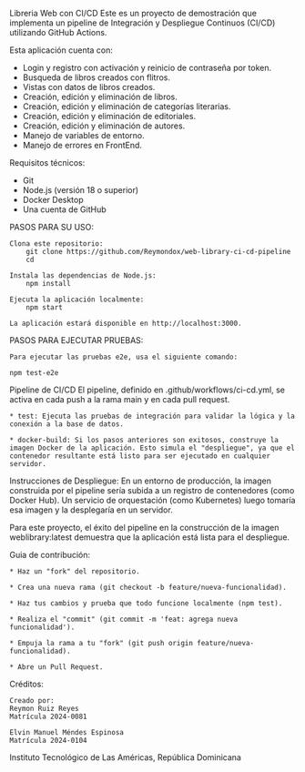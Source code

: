 Libreria Web con CI/CD
Este es un proyecto de demostración que implementa un pipeline de Integración y Despliegue Continuos (CI/CD) utilizando GitHub Actions.

Esta aplicación cuenta con: 
* Login y registro con activación y reinicio de contraseña por token.
* Busqueda de libros creados con flitros.
* Vistas con datos de libros creados.
* Creación, edición y eliminación de libros.
* Creación, edición y eliminación de categorías literarias.
* Creación, edición y eliminación de editoriales.
* Creación, edición y eliminación de autores.
* Manejo de variables de entorno.
* Manejo de errores en FrontEnd.

Requisitos técnicos:
* Git
* Node.js (versión 18 o superior)
* Docker Desktop
* Una cuenta de GitHub

PASOS PARA SU USO:

    Clona este repositorio:
        git clone https://github.com/Reymondox/web-library-ci-cd-pipeline
        cd 

    Instala las dependencias de Node.js:
        npm install

    Ejecuta la aplicación localmente:
        npm start

    La aplicación estará disponible en http://localhost:3000.

PASOS PARA EJECUTAR PRUEBAS:

    Para ejecutar las pruebas e2e, usa el siguiente comando:

    npm test-e2e


Pipeline de CI/CD
El pipeline, definido en .github/workflows/ci-cd.yml, se activa en cada push a la rama main y en cada pull request.

    * test: Ejecuta las pruebas de integración para validar la lógica y la conexión a la base de datos.

    * docker-build: Si los pasos anteriores son exitosos, construye la imagen Docker de la aplicación. Esto simula el "despliegue", ya que el contenedor resultante está listo para ser ejecutado en cualquier servidor.


Instrucciones de Despliegue:
En un entorno de producción, la imagen construida por el pipeline sería subida a un registro de contenedores (como Docker Hub). Un servicio de orquestación (como Kubernetes) luego tomaría esa imagen y la desplegaría en un servidor.

Para este proyecto, el éxito del pipeline en la construcción de la imagen weblibrary:latest demuestra que la aplicación está lista para el despliegue.

Guia de contribución:

    * Haz un "fork" del repositorio.

    * Crea una nueva rama (git checkout -b feature/nueva-funcionalidad).

    * Haz tus cambios y prueba que todo funcione localmente (npm test).

    * Realiza el "commit" (git commit -m 'feat: agrega nueva funcionalidad').

    * Empuja la rama a tu "fork" (git push origin feature/nueva-funcionalidad).

    * Abre un Pull Request.


Créditos: 

    Creado por:
    Reymon Ruiz Reyes
    Matrícula 2024-0081

    Elvin Manuel Méndes Espinosa
    Matrícula 2024-0104

Instituto Tecnológico de Las Américas,
República Dominicana